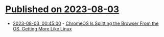 # [Published on 2023-08-03](index.md)

* [2023-08-03, 00:45:00](https://linux.slashdot.org/story/23/08/02/2220201/chromeos-is-splitting-the-browser-from-the-os-getting-more-like-linux?utm_source=rss1.0mainlinkanon&utm_medium=feed) - [ChromeOS Is Splitting the Browser From the OS, Getting More Like Linux](https://linux.slashdot.org/story/23/08/02/2220201/chromeos-is-splitting-the-browser-from-the-os-getting-more-like-linux?utm_source=rss1.0mainlinkanon&utm_medium=feed)
